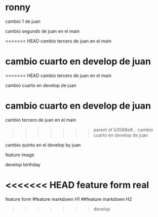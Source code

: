 # ronny

cambio 1 de juan

cambio segundo de juan en el main

<<<<<<< HEAD
cambio tercero de juan en el main

cambio cuarto en develop de juan
=======
<<<<<<< HEAD
cambio tercero de juan en el main

cambio cuarto en develop de juan

cambio cuarto en develop de juan
=======
cambio tercero de juan en el main
>>>>>>> parent of b3568e8... cambio cuarto en develop de juan

cambio quinto en el develop by juan


feature image

develop birthday

<<<<<<< HEAD
feature form real
=======
feature form
#feature markdown H1
##feature markdown H2
>>>>>>> develop
